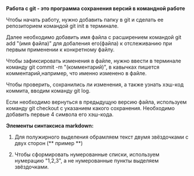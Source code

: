 **Работа с git - это программа сохранения версий в командной работе**

Чтобы начать работу, нужно добавить папку в git и сделать ее репозиторием командой git init в терминале.

Далее необходимо добавить имя файла с расширением командой git add "(имя файла)" для добаления его(файла) к отслеживанию при первым применении к конкретному файлу.

Чтобы зафиксировать изменения в файле, нужно ввести в терминале команду git commit -m "(комментарий)", в кавычках пишется комментарий,например, что именно изменено в файле.

Чтобы проверить, сохранились ли изменения, а также узнать хэш-код коммита, вводим команду git log.

Если необходимо вернуться в предыдущую версию файла, используем команду git checkout с указанием какого сохранения. Необходимо добавить первые 4 символа его хэш-кода.

**Элементы синтаксиса markdown:**

1. Для полужирного выделения обрамляем текст двумя звёздочками с двух сторон (** пример **)

2. Чтобы сформировать нумерованные списки, используем нумерацию "1,2,3", а не нумерованные пункты выделяем звёздочками.
